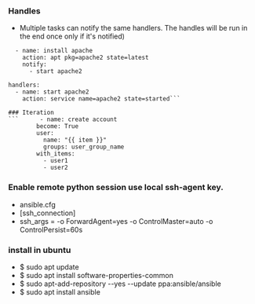 ### Handles
* Multiple tasks can notify the same handlers. The handles will be run in the end once only if it's notified)
```tasks:
  - name: install apache
    action: apt pkg=apache2 state=latest
    notify:
      - start apache2

handlers:
  - name: start apache2
    action: service name=apache2 state=started```

### Iteration
```      - name: create account
        become: True
        user:
          name: "{{ item }}"
          groups: user_group_name
        with_items:
          - user1
          - user2
```

### Enable remote python session use local ssh-agent key.
* ansible.cfg
* [ssh_connection]
* ssh_args = -o ForwardAgent=yes -o ControlMaster=auto -o ControlPersist=60s

### install in ubuntu
* $ sudo apt update
* $ sudo apt install software-properties-common
* $ sudo apt-add-repository --yes --update ppa:ansible/ansible
* $ sudo apt install ansible